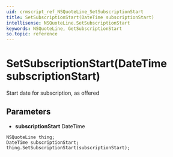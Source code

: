 ```yaml
---
uid: crmscript_ref_NSQuoteLine_SetSubscriptionStart
title: SetSubscriptionStart(DateTime subscriptionStart)
intellisense: NSQuoteLine.SetSubscriptionStart
keywords: NSQuoteLine, GetSubscriptionStart
so.topic: reference
---
```


# SetSubscriptionStart(DateTime subscriptionStart)

Start date for subscription, as offered

## Parameters

* **subscriptionStart** DateTime

```crmscript
NSQuoteLine thing;
DateTime subscriptionStart;
thing.SetSubscriptionStart(subscriptionStart);
```

